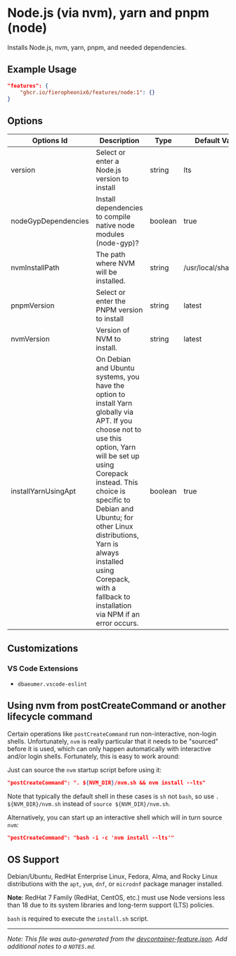 
# Node.js (via nvm), yarn and pnpm (node)

Installs Node.js, nvm, yarn, pnpm, and needed dependencies.

## Example Usage

```json
"features": {
    "ghcr.io/fieropheonix6/features/node:1": {}
}
```

## Options

| Options Id | Description | Type | Default Value |
|-----|-----|-----|-----|
| version | Select or enter a Node.js version to install | string | lts |
| nodeGypDependencies | Install dependencies to compile native node modules (node-gyp)? | boolean | true |
| nvmInstallPath | The path where NVM will be installed. | string | /usr/local/share/nvm |
| pnpmVersion | Select or enter the PNPM version to install | string | latest |
| nvmVersion | Version of NVM to install. | string | latest |
| installYarnUsingApt | On Debian and Ubuntu systems, you have the option to install Yarn globally via APT. If you choose not to use this option, Yarn will be set up using Corepack instead. This choice is specific to Debian and Ubuntu; for other Linux distributions, Yarn is always installed using Corepack, with a fallback to installation via NPM if an error occurs. | boolean | true |

## Customizations

### VS Code Extensions

- `dbaeumer.vscode-eslint`

## Using nvm from postCreateCommand or another lifecycle command

Certain operations like `postCreateCommand` run non-interactive, non-login shells. Unfortunately, `nvm` is really particular that it needs to be "sourced" before it is used, which can only happen automatically with interactive and/or login shells. Fortunately, this is easy to work around:

Just can source the `nvm` startup script before using it:

```json
"postCreateCommand": ". ${NVM_DIR}/nvm.sh && nvm install --lts"
```

Note that typically the default shell in these cases is `sh` not `bash`, so use `. ${NVM_DIR}/nvm.sh` instead of `source ${NVM_DIR}/nvm.sh`.

Alternatively, you can start up an interactive shell which will in turn source `nvm`:

```json
"postCreateCommand": "bash -i -c 'nvm install --lts'"
```



## OS Support

Debian/Ubuntu, RedHat Enterprise Linux, Fedora, Alma, and Rocky Linux distributions with the `apt`, `yum`, `dnf`, or `microdnf` package manager installed.

**Note**:  RedHat 7 Family (RedHat, CentOS, etc.) must use Node versions less than 18 due to its system libraries and long-term support (LTS) policies.

`bash` is required to execute the `install.sh` script.


---

_Note: This file was auto-generated from the [devcontainer-feature.json](https://github.com/fieropheonix6/features/blob/main/src/node/devcontainer-feature.json).  Add additional notes to a `NOTES.md`._
